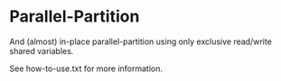 # Parallel-Partition
And (almost) in-place parallel-partition using only exclusive read/write shared variables.

See how-to-use.txt for more information.